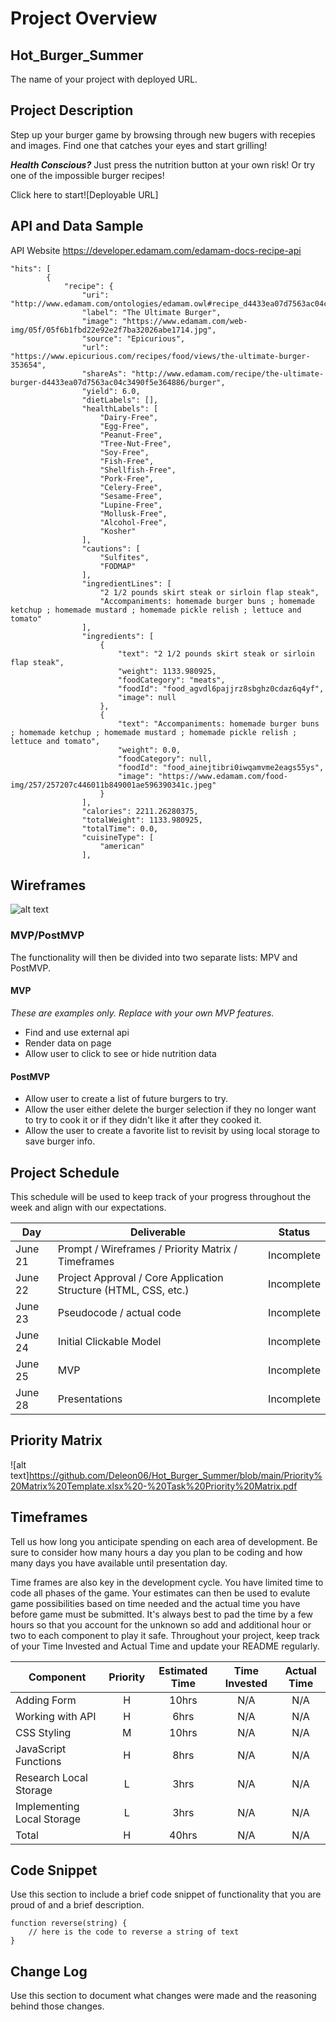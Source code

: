 # Project Overview

## Hot_Burger_Summer

The name of your project with deployed URL.

## Project Description

Step up your burger game by browsing through new bugers with recepies and images.  Find one that catches your eyes and start grilling! 

***Health Conscious?***
Just press the nutrition button at your own risk! Or try one of the impossible burger recipes!

Click here to start![Deployable URL]

## API and Data Sample

API Website 
https://developer.edamam.com/edamam-docs-recipe-api
```
"hits": [
        {
            "recipe": {
                "uri": "http://www.edamam.com/ontologies/edamam.owl#recipe_d4433ea07d7563ac04c3490f5e364886",
                "label": "The Ultimate Burger",
                "image": "https://www.edamam.com/web-img/05f/05f6b1fbd22e92e2f7ba32026abe1714.jpg",
                "source": "Epicurious",
                "url": "https://www.epicurious.com/recipes/food/views/the-ultimate-burger-353654",
                "shareAs": "http://www.edamam.com/recipe/the-ultimate-burger-d4433ea07d7563ac04c3490f5e364886/burger",
                "yield": 6.0,
                "dietLabels": [],
                "healthLabels": [
                    "Dairy-Free",
                    "Egg-Free",
                    "Peanut-Free",
                    "Tree-Nut-Free",
                    "Soy-Free",
                    "Fish-Free",
                    "Shellfish-Free",
                    "Pork-Free",
                    "Celery-Free",
                    "Sesame-Free",
                    "Lupine-Free",
                    "Mollusk-Free",
                    "Alcohol-Free",
                    "Kosher"
                ],
                "cautions": [
                    "Sulfites",
                    "FODMAP"
                ],
                "ingredientLines": [
                    "2 1/2 pounds skirt steak or sirloin flap steak",
                    "Accompaniments: homemade burger buns ; homemade ketchup ; homemade mustard ; homemade pickle relish ; lettuce and tomato"
                ],
                "ingredients": [
                    {
                        "text": "2 1/2 pounds skirt steak or sirloin flap steak",
                        "weight": 1133.980925,
                        "foodCategory": "meats",
                        "foodId": "food_agvdl6pajjrz8sbghz0cdaz6q4yf",
                        "image": null
                    },
                    {
                        "text": "Accompaniments: homemade burger buns ; homemade ketchup ; homemade mustard ; homemade pickle relish ; lettuce and tomato",
                        "weight": 0.0,
                        "foodCategory": null,
                        "foodId": "food_ainejtibri0iwqamvme2eags55ys",
                        "image": "https://www.edamam.com/food-img/257/257207c446011b849001ae596390341c.jpeg"
                    }
                ],
                "calories": 2211.26280375,
                "totalWeight": 1133.980925,
                "totalTime": 0.0,
                "cuisineType": [
                    "american"
                ],
```


## Wireframes

![alt text](https://github.com/Deleon06/Hot_Burger_Summer/blob/main/Hot%20Burger%20Summer%20WireFrame.png)

### MVP/PostMVP

The functionality will then be divided into two separate lists: MPV and PostMVP. 

#### MVP 
*These are examples only. Replace with your own MVP features.*

- Find and use external api 
- Render data on page 
- Allow user to click to see or hide nutrition data

#### PostMVP  

- Allow user to create a list of future burgers to try.
- Allow the user either delete the burger selection if they no longer want to try to cook it or if they didn't like it after they cooked it.
- Allow the user to create a favorite list to revisit by using local storage to save burger info.

## Project Schedule

This schedule will be used to keep track of your progress throughout the week and align with our expectations.  


|  Day | Deliverable | Status
|---|---| ---|
|June 21| Prompt / Wireframes / Priority Matrix / Timeframes | Incomplete
|June 22| Project Approval / Core Application Structure (HTML, CSS, etc.) | Incomplete
|June 23| Pseudocode / actual code | Incomplete
|June 24| Initial Clickable Model  | Incomplete
|June 25| MVP | Incomplete
|June 28| Presentations | Incomplete

## Priority Matrix
![alt text]https://github.com/Deleon06/Hot_Burger_Summer/blob/main/Priority%20Matrix%20Template.xlsx%20-%20Task%20Priority%20Matrix.pdf
## Timeframes

Tell us how long you anticipate spending on each area of development. Be sure to consider how many hours a day you plan to be coding and how many days you have available until presentation day.

Time frames are also key in the development cycle.  You have limited time to code all phases of the game.  Your estimates can then be used to evalute game possibilities based on time needed and the actual time you have before game must be submitted. It's always best to pad the time by a few hours so that you account for the unknown so add and additional hour or two to each component to play it safe. Throughout your project, keep track of your Time Invested and Actual Time and update your README regularly.

| Component | Priority | Estimated Time | Time Invested | Actual Time |
| --- | :---: |  :---: | :---: | :---: |
| Adding Form | H | 10hrs| N/A | N/A |
| Working with API | H | 6hrs| N/A | N/A |
| CSS Styling | M | 10hrs| N/A | N/A | 
| JavaScript Functions| H | 8hrs| N/A | N/A |
| Research Local Storage | L | 3hrs | N/A | N/A |
| Implementing Local Storage | L | 3hrs | N/A | N/A |
| Total | H | 40hrs| N/A | N/A |

## Code Snippet

Use this section to include a brief code snippet of functionality that you are proud of and a brief description.  

```
function reverse(string) {
	// here is the code to reverse a string of text
}
```

## Change Log
 Use this section to document what changes were made and the reasoning behind those changes.  
